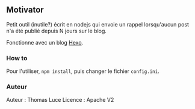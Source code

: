 ## Motivator

Petit outil (inutile?) écrit en nodejs qui envoie un rappel lorsqu'aucun post n'a été publié depuis N jours sur le blog.

Fonctionne avec un blog [Hexo](https://hexo.io/).

### How to

Pour l'utiliser, `npm install`, puis changer le fichier `config.ini`.


### Auteur
Auteur : Thomas Luce
Licence : Apache V2